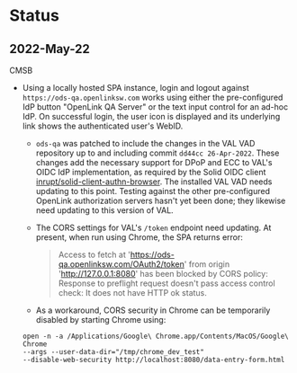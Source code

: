 # Status

## 2022-May-22

CMSB

* Using a locally hosted SPA instance, login and logout against `https://ods-qa.openlinksw.com` works using either the pre-configured IdP button "OpenLink QA Server" or the text input control for an ad-hoc IdP. On successful login, the user icon is displayed and its underlying link shows the authenticated user's WebID.

  * `ods-qa` was patched to include the changes in the VAL VAD repository up to and including commit  `dd44cc 26-Apr-2022`. These changes add the necessary support for DPoP and ECC to VAL's OIDC IdP implementation, as required by the Solid OIDC client [inrupt/solid-client-authn-browser](https://github.com/inrupt/solid-client-authn-js). The installed VAL VAD needs updating to this point. Testing against the other pre-configured OpenLink authorization servers hasn't yet been done; they likewise need updating to this version of VAL. 

  * The CORS settings for VAL's `/token` endpoint need updating. At present, when run using Chrome, the SPA returns error:

    > Access to fetch at 'https://ods-qa.openlinksw.com/OAuth2/token' from origin 'http://127.0.0.1:8080' has been blocked by CORS policy: Response to preflight request doesn't pass access control check: It does not have HTTP ok status.
    
  * As a workaround, CORS security in Chrome can be temporarily disabled by starting Chrome using:

  ```
  open -n -a /Applications/Google\ Chrome.app/Contents/MacOS/Google\ Chrome 
  --args --user-data-dir="/tmp/chrome_dev_test" 
  --disable-web-security http://localhost:8080/data-entry-form.html
  ```
  


